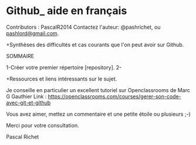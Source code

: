 # Github_ aide en français 

Contributors : PascalR2014
Contactez l'auteur: @pashrichet, ou pashlord@gmail.com.

+Synthèses des difficultés et cas courants que l'on peut avoir sur Github.

SOMMAIRE

1-Créer votre premier répertoire [repository].
2-




+Ressources et liens intéressants sur le sujet.

Je conseille en particulier un excellent tutoriel sur Openclassrooms de Marc G Gauthier
Link : https://openclassrooms.com/courses/gerer-son-code-avec-git-et-github

Vous avez aimer, mettez un commentaire et une petite étoile ou plusieurs ;-)

Merci pour votre consultation.

Pascal Richet


